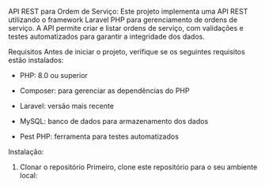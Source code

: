 API REST para Ordem de Serviço:
Este projeto implementa uma API REST utilizando o framework Laravel PHP para gerenciamento de ordens de serviço. A API permite criar e listar ordens de serviço, com validações e testes automatizados para garantir a integridade dos dados.

Requisitos
Antes de iniciar o projeto, verifique se os seguintes requisitos estão instalados:

- PHP: 8.0 ou superior

- Composer: para gerenciar as dependências do PHP

- Laravel: versão mais recente

- MySQL: banco de dados para armazenamento dos dados

- Pest PHP: ferramenta para testes automatizados

Instalação:
1. Clonar o repositório
Primeiro, clone este repositório para o seu ambiente local:

